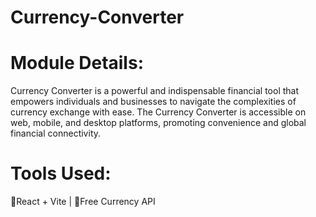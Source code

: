 # Currency-Converter
# Module Details:

Currency Converter is a powerful and indispensable financial tool that empowers individuals and businesses to navigate the complexities of currency exchange with ease.
The Currency Converter is accessible on web, mobile, and desktop platforms, promoting convenience and global financial connectivity.

# Tools Used:

React + Vite |
Free Currency API
